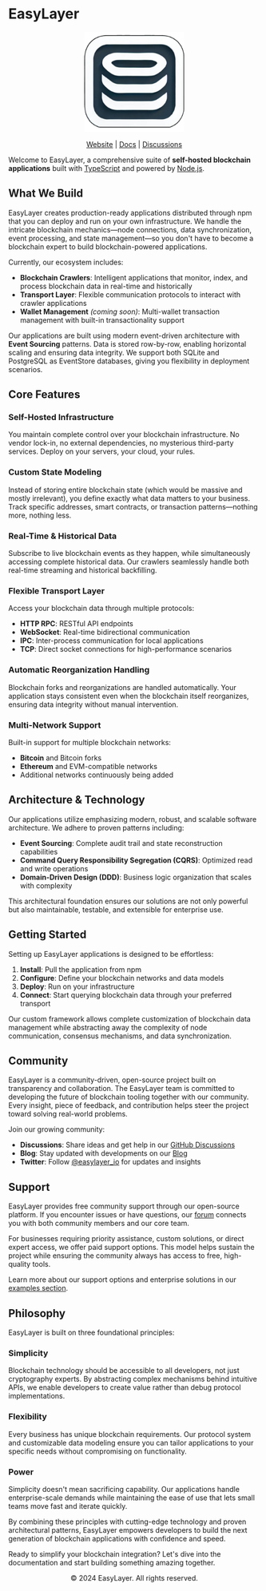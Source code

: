 # EasyLayer

<p align="center">
  <img src="static/img/logo.png" alt="EasyLayer Logo" width="200"/>
</p>

<p align="center">
  <a href="https://easylayer.io">Website</a> | <a href="https://easylayer.io/docs">Docs</a> | <a href="https://github.com/easylayer/core/discussions">Discussions</a>
</p>

<p align="center">

  Welcome to EasyLayer, a comprehensive suite of **self-hosted blockchain applications** built with [TypeScript](https://www.typescriptlang.org) and powered by [Node.js](https://nodejs.org).

</p>


## What We Build

EasyLayer creates production-ready applications distributed through npm that you can deploy and run on your own infrastructure. We handle the intricate blockchain mechanics—node connections, data synchronization, event processing, and state management—so you don't have to become a blockchain expert to build blockchain-powered applications.

Currently, our ecosystem includes:

- **Blockchain Crawlers**: Intelligent applications that monitor, index, and process blockchain data in real-time and historically
- **Transport Layer**: Flexible communication protocols to interact with crawler applications
- **Wallet Management** *(coming soon)*: Multi-wallet transaction management with built-in transactionality support

Our applications are built using modern event-driven architecture with **Event Sourcing** patterns. Data is stored row-by-row, enabling horizontal scaling and ensuring data integrity. We support both SQLite and PostgreSQL as EventStore databases, giving you flexibility in deployment scenarios.

## Core Features

### Self-Hosted Infrastructure
You maintain complete control over your blockchain infrastructure. No vendor lock-in, no external dependencies, no mysterious third-party services. Deploy on your servers, your cloud, your rules.

### Custom State Modeling
Instead of storing entire blockchain state (which would be massive and mostly irrelevant), you define exactly what data matters to your business. Track specific addresses, smart contracts, or transaction patterns—nothing more, nothing less.

### Real-Time & Historical Data
Subscribe to live blockchain events as they happen, while simultaneously accessing complete historical data. Our crawlers seamlessly handle both real-time streaming and historical backfilling.

### Flexible Transport Layer
Access your blockchain data through multiple protocols:
- **HTTP RPC**: RESTful API endpoints
- **WebSocket**: Real-time bidirectional communication
- **IPC**: Inter-process communication for local applications
- **TCP**: Direct socket connections for high-performance scenarios

### Automatic Reorganization Handling
Blockchain forks and reorganizations are handled automatically. Your application stays consistent even when the blockchain itself reorganizes, ensuring data integrity without manual intervention.

### Multi-Network Support
Built-in support for multiple blockchain networks:
- **Bitcoin** and Bitcoin forks
- **Ethereum** and EVM-compatible networks
- Additional networks continuously being added

## Architecture & Technology

Our applications utilize emphasizing modern, robust, and scalable software architecture. We adhere to proven patterns including:

- **Event Sourcing**: Complete audit trail and state reconstruction capabilities
- **Command Query Responsibility Segregation (CQRS)**: Optimized read and write operations
- **Domain-Driven Design (DDD)**: Business logic organization that scales with complexity

This architectural foundation ensures our solutions are not only powerful but also maintainable, testable, and extensible for enterprise use.

## Getting Started

Setting up EasyLayer applications is designed to be effortless:

1. **Install**: Pull the application from npm
2. **Configure**: Define your blockchain networks and data models
3. **Deploy**: Run on your infrastructure
4. **Connect**: Start querying blockchain data through your preferred transport

Our custom framework allows complete customization of blockchain data management while abstracting away the complexity of node communication, consensus mechanisms, and data synchronization.

## Community

EasyLayer is a community-driven, open-source project built on transparency and collaboration. The EasyLayer team is committed to developing the future of blockchain tooling together with our community. Every insight, piece of feedback, and contribution helps steer the project toward solving real-world problems.

Join our growing community:
- **Discussions**: Share ideas and get help in our [GitHub Discussions](https://github.com/EasyLayer/core/discussions)
- **Blog**: Stay updated with developments on our [Blog](https://easylayer.io/blog)
- **Twitter**: Follow [@easylayer_io](https://twitter.com/easylayer_ios) for updates and insights

## Support

EasyLayer provides free community support through our open-source platform. If you encounter issues or have questions, our [forum](https://github.com/EasyLayer/core/discussions) connects you with both community members and our core team.

For businesses requiring priority assistance, custom solutions, or direct expert access, we offer paid support options. This model helps sustain the project while ensuring the community always has access to free, high-quality tools.

Learn more about our support options and enterprise solutions in our [examples section](https://easylayer.io/docs/examples).

## Philosophy

EasyLayer is built on three foundational principles:

### Simplicity
Blockchain technology should be accessible to all developers, not just cryptography experts. By abstracting complex mechanisms behind intuitive APIs, we enable developers to create value rather than debug protocol implementations.

### Flexibility
Every business has unique blockchain requirements. Our protocol system and customizable data modeling ensure you can tailor applications to your specific needs without compromising on functionality.

### Power
Simplicity doesn't mean sacrificing capability. Our applications handle enterprise-scale demands while maintaining the ease of use that lets small teams move fast and iterate quickly.

By combining these principles with cutting-edge technology and proven architectural patterns, EasyLayer empowers developers to build the next generation of blockchain applications with confidence and speed.

Ready to simplify your blockchain integration? Let's dive into the documentation and start building something amazing together.


<p align="center">
  © 2024 EasyLayer. All rights reserved.
</p>